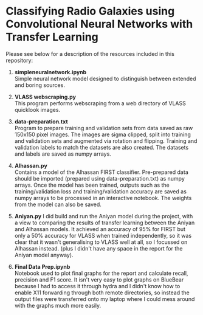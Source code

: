 # Classifying Radio Galaxies using Convolutional Neural Networks with Transfer Learning

Please see below for a description of the resources included in this repository: 

1. **simpleneuralnetwork.ipynb** <br> Simple neural network model designed to distinguish between extended and boring sources.

2. **VLASS webscraping.py** <br> This program performs webscraping from a web directory of VLASS quicklook images. 

1. **data-preparation.txt** <br> Program to prepare training and validation sets from data saved as raw 150x150 pixel images. The images 
are sigma clipped, split into training and validation sets and augmented via rotation and flipping. Training and validation labels to match
the datasets are also created. The datasets and labels are saved as numpy arrays. 

2. **Alhassan.py** <br> Contains a model of the Alhassan FIRST classifier. Pre-prepared data should be imported (prepared using 
data-preparation.txt) as numpy arrays. Once the model has been trained, outputs such as the training/validation loss and training/validation
accuracy are saved as numpy arrays to be processed in an interactive notebook. The weights from the model can also be saved. 

3. **Aniyan.py** I did build and run the Aniyan model during the project, with a view to comparing the results of transfer learning 
between the Aniyan and Alhassan models. It achieved an accuracy of 95% for FIRST but only a 50% accuracy for VLASS when trained independently, so it was clear that it wasn't generalising to VLASS well at all, so I focussed on Alhassan instead. (plus I didn't have any space in the report for the Aniyan model anyway). 

3. **Final Data Prep.ipynb** <br> Notebook used to plot final graphs for the report and calculate recall, precision and F1 score. 
It isn't very easy to plot graphs on BlueBear because I had to access it through hydra and I didn't know how to enable X11 forwarding through both remote directories, so instead the output files were transferred onto my laptop where I could mess around with the graphs much more easily.
